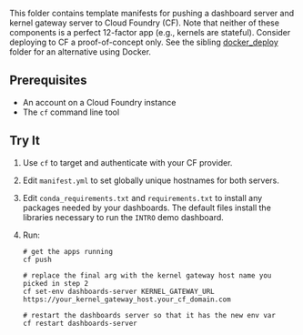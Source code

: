 This folder contains template manifests for pushing a dashboard server and kernel gateway server to Cloud Foundry (CF). Note that neither of these components is a perfect 12-factor app (e.g., kernels are stateful). Consider deploying to CF a proof-of-concept only. See the sibling [docker_deploy](../docker_deploy) folder for an alternative using Docker.

## Prerequisites

* An account on a Cloud Foundry instance
* The `cf` command line tool

## Try It

1. Use `cf` to target and authenticate with your CF provider.
2. Edit `manifest.yml` to set globally unique hostnames for both servers.
3. Edit `conda_requirements.txt` and `requirements.txt` to install any packages needed by your dashboards. The default files install the libraries necessary to run the `INTRO` demo dashboard.
4. Run:

    ```
    # get the apps running
    cf push
    
    # replace the final arg with the kernel gateway host name you picked in step 2
    cf set-env dashboards-server KERNEL_GATEWAY_URL https://your_kernel_gateway_host.your_cf_domain.com 
    
    # restart the dashboards server so that it has the new env var
    cf restart dashboards-server
    ```
